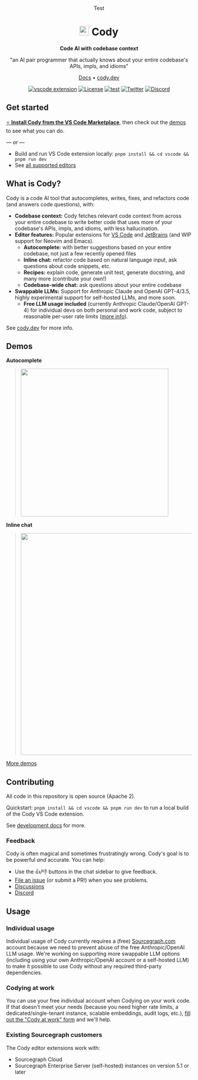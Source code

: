 <div align=center>
Test

# <img src="https://storage.googleapis.com/sourcegraph-assets/cody/20230417/logomark-default.svg" width="26"> Cody

**Code AI with codebase context**

"an AI pair programmer that actually knows about your entire codebase's APIs, impls, and idioms"

[Docs](https://docs.sourcegraph.com/cody) • [cody.dev](https://cody.dev)

[![vscode extension](https://img.shields.io/vscode-marketplace/v/sourcegraph.cody-ai.svg?label=vscode%20ext)](https://marketplace.visualstudio.com/items?itemName=sourcegraph.cody-ai)
[![License](https://img.shields.io/badge/License-Apache_2.0-blue.svg)](https://opensource.org/licenses/Apache-2.0)
[![test](https://github.com/sourcegraph/cody/actions/workflows/ci.yml/badge.svg)](https://github.com/sourcegraph/cody/actions/workflows/ci.yml)
[![Twitter](https://img.shields.io/twitter/follow/sourcegraph.svg?label=Follow%20%40sourcegraph&style=social)](https://twitter.com/sourcegraph)
[![Discord](https://dcbadge.vercel.app/api/server/s2qDtYGnAE?style=flat)](https://discord.gg/s2qDtYGnAE)

</div>

## Get started

[⭐ **Install Cody from the VS Code Marketplace**](https://marketplace.visualstudio.com/items?itemName=sourcegraph.cody-ai), then check out the [demos](#demos) to see what you can do.

_&mdash; or &mdash;_

- Build and run VS Code extension locally: `pnpm install && cd vscode && pnpm run dev`
- See [all supported editors](https://cody.dev)

## What is Cody?

Cody is a code AI tool that autocompletes, writes, fixes, and refactors code (and answers code questions), with:

- **Codebase context:** Cody fetches relevant code context from across your entire codebase to write better code that uses more of your codebase's APIs, impls, and idioms, with less hallucination.
- **Editor features:** Popular extensions for [VS Code](https://marketplace.visualstudio.com/items?itemName=sourcegraph.cody-ai) and [JetBrains](https://plugins.jetbrains.com/plugin/9682-cody-ai-by-sourcegraph) (and WIP support for Neovim and Emacs).
  - **Autocomplete:** with better suggestions based on your entire codebase, not just a few recently opened files
  - **Inline chat:** refactor code based on natural language input, ask questions about code snippets, etc.
  - **Recipes:** explain code, generate unit test, generate docstring, and many more (contribute your own!)
  - **Codebase-wide chat:** ask questions about your entire codebase
- **Swappable LLMs:** Support for Anthropic Claude and OpenAI GPT-4/3.5, highly experimental support for self-hosted LLMs, and more soon.
  - **Free LLM usage included** (currently Anthropic Claude/OpenAI GPT-4) for individual devs on both personal and work code, subject to reasonable per-user rate limits ([more info](#usage)).

See [cody.dev](https://cody.dev) for more info.

## Demos

**Autocomplete**

> <img src="https://storage.googleapis.com/sourcegraph-assets/website/Product%20Animations/GIFS/cody-completions-may2023-optim-sm2.gif" width=400>

**Inline chat**

> <img src="https://storage.googleapis.com/sourcegraph-assets/website/Product%20Animations/GIFS/cody_inline_June23-sm.gif" width=600>

[More demos](https://cody.dev)

## Contributing

All code in this repository is open source (Apache 2).

Quickstart: `pnpm install && cd vscode && pnpm run dev` to run a local build of the Cody VS Code extension.

See [development docs](doc/dev/index.md) for more.

### Feedback

Cody is often magical and sometimes frustratingly wrong. Cody's goal is to be powerful _and_ accurate. You can help:

- Use the <kbd>👍</kbd>/<kbd>👎</kbd> buttons in the chat sidebar to give feedback.
- [File an issue](https://github.com/sourcegraph/cody/issues) (or submit a PR!) when you see problems.
- [Discussions](https://github.com/sourcegraph/cody/discussions)
- [Discord](https://discord.gg/s2qDtYGnAE)

## Usage

### Individual usage

Individual usage of Cody currently requires a (free) [Sourcegraph.com](https://sourcegraph.com) account because we need to prevent abuse of the free Anthropic/OpenAI LLM usage. We're working on supporting more swappable LLM options (including using your own Anthropic/OpenAI account or a self-hosted LLM) to make it possible to use Cody without any required third-party dependencies.

### Codying at work

You can use your free individual account when Codying on your work code. If that doesn't meet your needs (because you need higher rate limits, a dedicated/single-tenant instance, scalable embeddings, audit logs, etc.), [fill out the "Cody at work" form](https://forms.gle/SBPfmihdyEvUPEc86) and we'll help.

### Existing Sourcegraph customers

The Cody editor extensions work with:

- Sourcegraph Cloud
- Sourcegraph Enterprise Server (self-hosted) instances on version 5.1 or later
